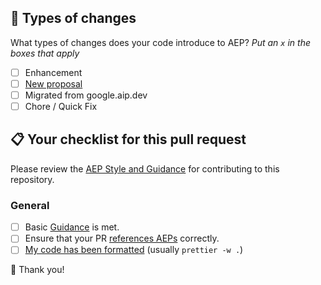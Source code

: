 <!--
Describe the big picture of your changes here to communicate to the maintainers
why we should accept this pull request. If it fixes a bug or resolves a feature
request, be sure to link to that issue.
-->

## 🍱 Types of changes

What types of changes does your code introduce to AEP? _Put an `x` in the boxes
that apply_

- [ ] Enhancement
- [ ] [New proposal](https://aep.dev/1#workflow)
- [ ] Migrated from google.aip.dev
- [ ] Chore / Quick Fix

## 📋 Your checklist for this pull request

Please review the [AEP Style and Guidance](https://aep.dev/style-guide) for
contributing to this repository.

### General

- [ ] Basic [Guidance](https://aep.dev/style-guide#guidance) is met.
- [ ] Ensure that your PR
      [references AEPs](https://aep.dev/style-guide#referencing-aeps)
      correctly.
- [ ] [My code has been formatted](https://aep.dev/contributing#formatting)
      (usually `prettier -w .`)

<!-- uncomment this if PR is for a new AEP

### Additional checklist for a new AEP

- [ ] A new AEP **should** be no more than two pages if printed out.
- [ ] Ensure that the PR is editable by maintainers.
- [ ] Ensure that [File structure](https://aep.dev/style-guide#file-structure)
      guidelines are met.
- [ ] Ensure that
      [Document structure](https://aep.dev/style-guide#document-structure)
      guidelines are met.

-->

💝 Thank you!
